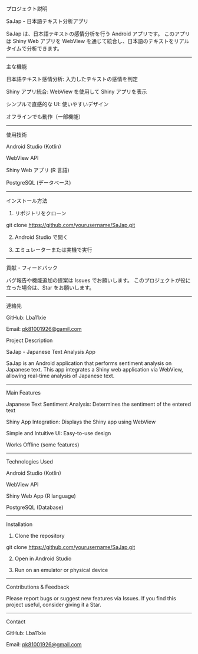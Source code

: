 プロジェクト説明

SaJap - 日本語テキスト分析アプリ

SaJap は、日本語テキストの感情分析を行う Android アプリです。
このアプリは Shiny Web アプリを WebView を通じて統合し、日本語のテキストをリアルタイムで分析できます。


---

主な機能

日本語テキスト感情分析: 入力したテキストの感情を判定

Shiny アプリ統合: WebView を使用して Shiny アプリを表示

シンプルで直感的な UI: 使いやすいデザイン

オフラインでも動作（一部機能）



---

使用技術

Android Studio (Kotlin)

WebView API

Shiny Web アプリ (R 言語)

PostgreSQL (データベース)



---

インストール方法

1. リポジトリをクローン



git clone https://github.com/yourusername/SaJap.git

2. Android Studio で開く


3. エミュレーターまたは実機で実行




---

貢献・フィードバック

バグ報告や機能追加の提案は Issues でお願いします。
このプロジェクトが役に立った場合は、Star をお願いします。


---

連絡先

GitHub: Lba11xie

Email: pk81001926@gamil.com

Project Description

SaJap - Japanese Text Analysis App

SaJap is an Android application that performs sentiment analysis on Japanese text.
This app integrates a Shiny web application via WebView, allowing real-time analysis of Japanese text.


---

Main Features

Japanese Text Sentiment Analysis: Determines the sentiment of the entered text

Shiny App Integration: Displays the Shiny app using WebView

Simple and Intuitive UI: Easy-to-use design

Works Offline (some features)



---

Technologies Used

Android Studio (Kotlin)

WebView API

Shiny Web App (R language)

PostgreSQL (Database)



---

Installation

1. Clone the repository



git clone https://github.com/yourusername/SaJap.git

2. Open in Android Studio


3. Run on an emulator or physical device




---

Contributions & Feedback

Please report bugs or suggest new features via Issues.
If you find this project useful, consider giving it a Star.


---

Contact

GitHub: Lba11xie

Email: pk81001926@gmail.com

